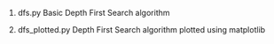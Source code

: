 1. dfs.py
Basic Depth First Search algorithm

2. dfs_plotted.py
Depth First Search algorithm plotted using matplotlib
